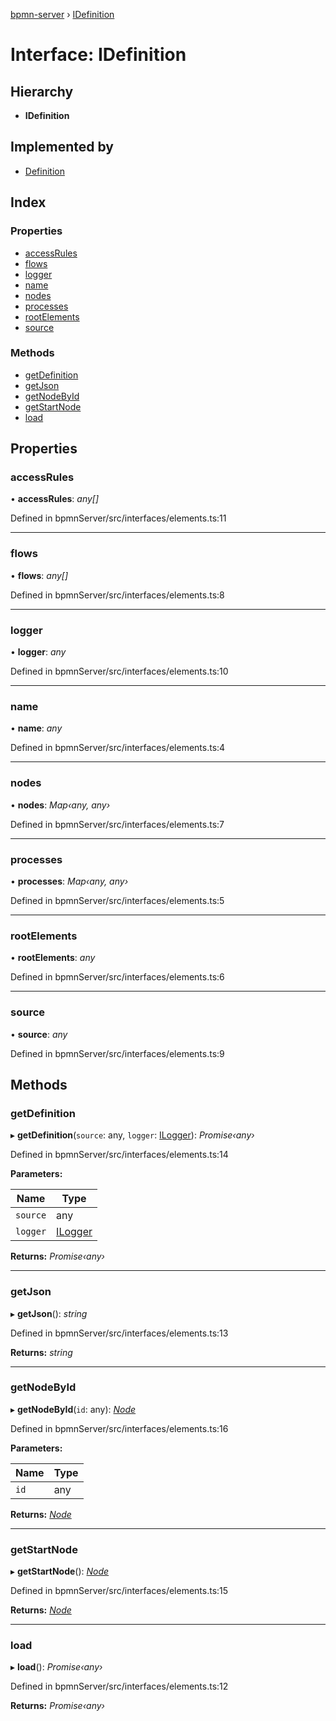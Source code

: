 [bpmn-server](../README.md) › [IDefinition](idefinition.md)

# Interface: IDefinition

## Hierarchy

* **IDefinition**

## Implemented by

* [Definition](../classes/definition.md)

## Index

### Properties

* [accessRules](idefinition.md#accessrules)
* [flows](idefinition.md#flows)
* [logger](idefinition.md#logger)
* [name](idefinition.md#name)
* [nodes](idefinition.md#nodes)
* [processes](idefinition.md#processes)
* [rootElements](idefinition.md#rootelements)
* [source](idefinition.md#source)

### Methods

* [getDefinition](idefinition.md#getdefinition)
* [getJson](idefinition.md#getjson)
* [getNodeById](idefinition.md#getnodebyid)
* [getStartNode](idefinition.md#getstartnode)
* [load](idefinition.md#load)

## Properties

###  accessRules

• **accessRules**: *any[]*

Defined in bpmnServer/src/interfaces/elements.ts:11

___

###  flows

• **flows**: *any[]*

Defined in bpmnServer/src/interfaces/elements.ts:8

___

###  logger

• **logger**: *any*

Defined in bpmnServer/src/interfaces/elements.ts:10

___

###  name

• **name**: *any*

Defined in bpmnServer/src/interfaces/elements.ts:4

___

###  nodes

• **nodes**: *Map‹any, any›*

Defined in bpmnServer/src/interfaces/elements.ts:7

___

###  processes

• **processes**: *Map‹any, any›*

Defined in bpmnServer/src/interfaces/elements.ts:5

___

###  rootElements

• **rootElements**: *any*

Defined in bpmnServer/src/interfaces/elements.ts:6

___

###  source

• **source**: *any*

Defined in bpmnServer/src/interfaces/elements.ts:9

## Methods

###  getDefinition

▸ **getDefinition**(`source`: any, `logger`: [ILogger](ilogger.md)): *Promise‹any›*

Defined in bpmnServer/src/interfaces/elements.ts:14

**Parameters:**

Name | Type |
------ | ------ |
`source` | any |
`logger` | [ILogger](ilogger.md) |

**Returns:** *Promise‹any›*

___

###  getJson

▸ **getJson**(): *string*

Defined in bpmnServer/src/interfaces/elements.ts:13

**Returns:** *string*

___

###  getNodeById

▸ **getNodeById**(`id`: any): *[Node](../classes/node.md)*

Defined in bpmnServer/src/interfaces/elements.ts:16

**Parameters:**

Name | Type |
------ | ------ |
`id` | any |

**Returns:** *[Node](../classes/node.md)*

___

###  getStartNode

▸ **getStartNode**(): *[Node](../classes/node.md)*

Defined in bpmnServer/src/interfaces/elements.ts:15

**Returns:** *[Node](../classes/node.md)*

___

###  load

▸ **load**(): *Promise‹any›*

Defined in bpmnServer/src/interfaces/elements.ts:12

**Returns:** *Promise‹any›*
